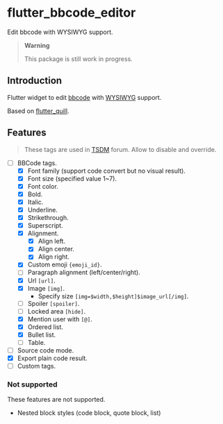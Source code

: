 # flutter_bbcode_editor

Edit bbcode with WYSIWYG support.

> **Warning**
>
> This package is still work in progress.

## Introduction

Flutter widget to edit [bbcode](https://en.wikipedia.org/wiki/BBCode) with [WYSIWYG](https://en.wikipedia.org/wiki/WYSIWYG) support.

Based on [flutter_quill](https://pub.dev/packages/flutter_quill).

## Features

> These tags are used in [TSDM](https://tsdm39.com/) forum.
> Allow to disable and override.

* [ ] BBCode tags.
  * [x] Font family (support code convert but no visual result).
  * [x] Font size (specified value 1~7).
  * [x] Font color.
  * [x] Bold.
  * [x] Italic.
  * [x] Underline.
  * [x] Strikethrough.
  * [x] Superscript.
  * [x] Alignment.
    * [x] Align left.
    * [x] Align center.
    * [x] Align right.
  * [x] Custom emoji `{emoji_id}`.
  * [ ] Paragraph alignment (left/center/right).
  * [x] Url `[url]`.
  * [x] Image `[img]`.
    * Specify size `[img=$width,$height]$image_url[/img]`.
  * [ ] Spoiler `[spoiler]`.
  * [ ] Locked area `[hide]`.
  * [x] Mention user with `[@]`.
  * [x] Ordered list.
  * [x] Bullet list.
  * [ ] Table.
* [ ] Source code mode.
* [x] Export plain code result.
* [ ] Custom tags.

### Not supported

These features are not supported.

* Nested block styles (code block, quote block, list)
